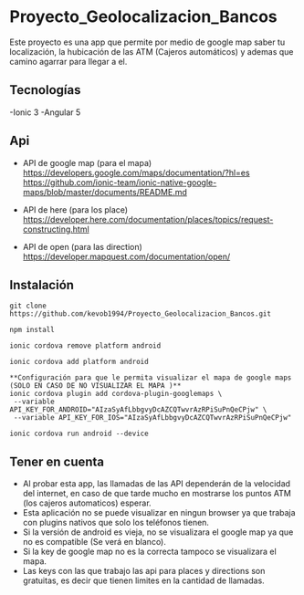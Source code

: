 # Proyecto_Geolocalizacion_Bancos

Este proyecto es una app que permite por medio de google map saber tu localización, la hubicación de las ATM (Cajeros automáticos) y ademas que camino agarrar para llegar a el.

## Tecnologías

-Ionic 3
-Angular 5

## Api
- API de google map (para el mapa)
  https://developers.google.com/maps/documentation/?hl=es
  https://github.com/ionic-team/ionic-native-google-maps/blob/master/documents/README.md
  
- API de here (para los place)
  https://developer.here.com/documentation/places/topics/request-constructing.html

- API de open (para las direction)
  https://developer.mapquest.com/documentation/open/


## Instalación
 
 ```
 git clone https://github.com/kevob1994/Proyecto_Geolocalizacion_Bancos.git
 
 npm install
 
 ionic cordova remove platform android
 
 ionic cordova add platform android
 
 **Configuración para que le permita visualizar el mapa de google maps (SOLO EN CASO DE NO VISUALIZAR EL MAPA )**
 ionic cordova plugin add cordova-plugin-googlemaps \
  --variable API_KEY_FOR_ANDROID="AIzaSyAfLbbgvyDcAZCQTwvrAzRPiSuPnQeCPjw" \
  --variable API_KEY_FOR_IOS="AIzaSyAfLbbgvyDcAZCQTwvrAzRPiSuPnQeCPjw"
  
 ionic cordova run android --device
 ```
 ## Tener en cuenta
 
 - Al probar esta app, las llamadas de las API dependerán de la velocidad del internet, en caso de que tarde mucho en mostrarse los puntos ATM (los cajeros automaticos) esperar.
 - Esta aplicación no se puede visualizar en ningun browser ya que trabaja con plugins nativos que solo los teléfonos tienen.
 - Si la versión de android es vieja, no se visualizara el google map ya que no es compatible (Se verá en blanco).
 - Si la key de google map no es la correcta tampoco se visualizara el mapa.
 - Las keys con las que trabajo las api para places y directions son gratuitas, es decir que tienen limites en la cantidad de llamadas.
